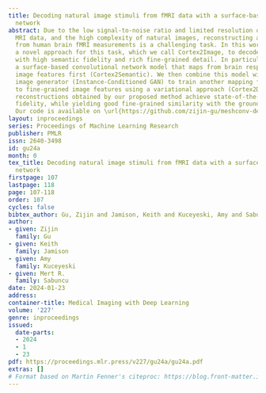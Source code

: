 ```yaml
---
title: Decoding natural image stimuli from fMRI data with a surface-based convolutional
  network
abstract: Due to the low signal-to-noise ratio and limited resolution of functional
  MRI data, and the high complexity of natural images, reconstructing a visual stimulus
  from human brain fMRI measurements is a challenging task. In this work, we propose
  a novel approach for this task, which we call Cortex2Image, to decode visual stimuli
  with high semantic fidelity and rich fine-grained detail. In particular, we train
  a surface-based convolutional network model that maps from brain response to semantic
  image features first (Cortex2Semantic). We then combine this model with a high-quality
  image generator (Instance-Conditioned GAN) to train another mapping from brain response
  to fine-grained image features using a variational approach (Cortex2Detail). Image
  reconstructions obtained by our proposed method achieve state-of-the-art semantic
  fidelity, while yielding good fine-grained similarity with the ground-truth stimulus.
  Our code is available on \url{https://github.com/zijin-gu/meshconv-decoding.git}.
layout: inproceedings
series: Proceedings of Machine Learning Research
publisher: PMLR
issn: 2640-3498
id: gu24a
month: 0
tex_title: Decoding natural image stimuli from fMRI data with a surface-based convolutional
  network
firstpage: 107
lastpage: 118
page: 107-118
order: 107
cycles: false
bibtex_author: Gu, Zijin and Jamison, Keith and Kuceyeski, Amy and Sabuncu, Mert R.
author:
- given: Zijin
  family: Gu
- given: Keith
  family: Jamison
- given: Amy
  family: Kuceyeski
- given: Mert R.
  family: Sabuncu
date: 2024-01-23
address:
container-title: Medical Imaging with Deep Learning
volume: '227'
genre: inproceedings
issued:
  date-parts:
  - 2024
  - 1
  - 23
pdf: https://proceedings.mlr.press/v227/gu24a/gu24a.pdf
extras: []
# Format based on Martin Fenner's citeproc: https://blog.front-matter.io/posts/citeproc-yaml-for-bibliographies/
---
```

